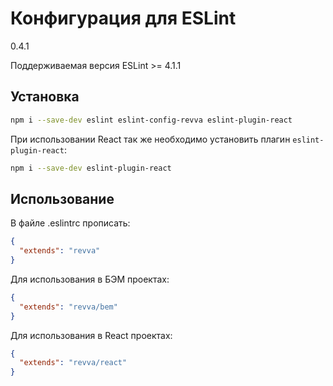 # **Конфигурация для ESLint**

0.4.1

Поддерживаемая версия ESLint >= 4.1.1

## **Установка**

```bash
npm i --save-dev eslint eslint-config-revva eslint-plugin-react
```

При использовании React так же необходимо установить плагин `eslint-plugin-react`:

```bash
npm i --save-dev eslint-plugin-react
```

## **Использование**

В файле .eslintrc прописать:

```json
{
  "extends": "revva"
}
```

Для использования в БЭМ проектах:

```json
{
  "extends": "revva/bem"
}
```

Для использования в React проектах:

```json
{
  "extends": "revva/react"
}
```
